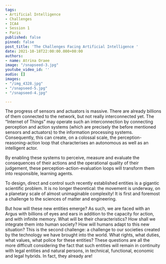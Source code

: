 ```yaml
---
tags:
- Artificial Intelligence
- Challenges
- ICA4
- Session 1
- Paris
published: false
pinned: false
post_title: 'The Challenges Facing Artificial Intelligence '
date: 2021-10-18T22:00:00.000+00:00
authors:
- name: Atrina Oraee
image: "/snapseed-3.jpg"
youtube_video_id: ''
audio: []
images:
- "/img_4328.jpg"
- "/snapseed-5.jpg"
- "/snapseed-4.jpg"

---
```

The progress of sensors and actuators is massive. There are already billions of them connected to the network, but not really interconnected yet. The “Internet of Things” may operate such an interconnection by connecting perception and action systems (which are precisely the before mentioned sensors and actuators) to the information processing systems. Consequently, this can create, on a colossal scale, the perception-reasoning-action loop that characterises an autonomous as well as an intelligent actor.

By enabling these systems to perceive, measure and evaluate the consequences of their actions and the operational quality of their judgement, these perception-action-evaluation loops will transform them into responsible, learning agents.

To design, direct and control such recently established entities is a gigantic scientific problem. It is no longer theoretical: the movement is underway, on a planetary scale of almost unimaginable complexity! It is first and foremost a challenge to the sciences of matter and engineering.

But how will these new entities emerge? As such, we are faced with an Argus with billions of eyes and ears in addition to the capacity for action, and with infinite memory. What will be their characteristics? How shall we integrate them into human society? How will humans adapt to this new situation? This is the second challenge: a challenge to our societies created by the technology we have brought into the world. What rights, what duties, what values, what police for these entities? These questions are all the more difficult considering the fact that such entities will remain in continuity with legal entities and natural persons, in technical, functional, economic and legal hybrids. In fact, they already are!